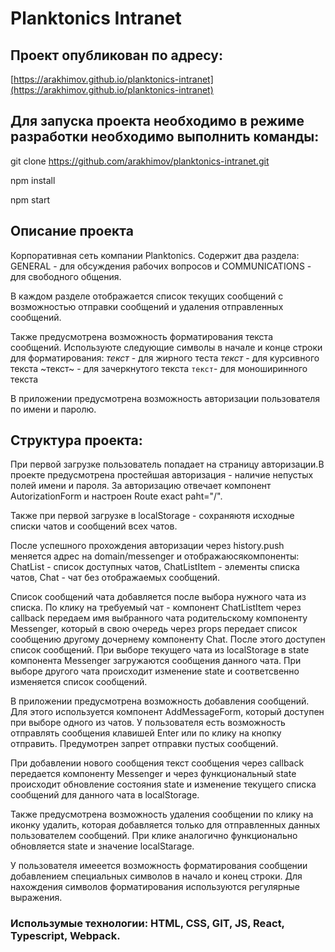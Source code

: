 # Planktonics Intranet

## Проект опубликован по адресу: 

[https://arakhimov.github.io/planktonics-intranet](https://arakhimov.github.io/planktonics-intranet)

## Для запуска проекта необходимо в режиме разработки необходимо выполнить команды:

git clone https://github.com/arakhimov/planktonics-intranet.git

npm install

npm start

## Описание проекта

Корпоративная сеть компании Planktonics. Содержит два раздела: 
GENERAL - для обсуждения рабочих вопросов и 
COMMUNICATIONS - для свободного общения.

В каждом разделе отображается список текущих сообщений с возможностью отправки сообщений и 
удаления отправленных сообщений. 

Также предусмотрена возможность форматирования текста сообщений. Используюте следующие символы 
в начале и конце строки для форматирования:
*текст* - для жирного теста
_текст_ - для курсивного текста
~текст~ - для зачеркнутого текста
```текст```- для моноширинного текста

В приложении предусмотрена возможность авторизации пользователя по имени и паролю. 

## Структура проекта:


При первой загрузке пользователь попадает на страницу авторизации.В проекте предусмотрена простейшая авторизация - наличие 
непустых полей имени и пароля. За авторизацию отвечает компонент AutorizationForm и настроен Route exact paht="/". 

Также при первой загрузке в localStorage - сохраняютя исходные списки чатов и сообщений всех чатов.

После успешного прохождения авторизации через history.push меняется адрес на domain/messenger и отображаюсякомпоненты:
ChatList - список доступных чатов,
ChatListItem - элементы списка чатов,
Chat - чат без отображаемых сообщений.

Список сообщений чата добавляется после выбора нужного чата из списка. По клику на требуемый чат - компонент ChatListItem 
через callback передаем имя выбранного чата родительскому компоненту Messenger, который в свою очередь через props 
передает список сообщению другому дочернему компоненту Chat. После этого доступен список сообщений. При выборе текущего чата
из localStorage в state компонента Messenger загружаются сообщения данного чата. При выборе другого чата происходит изменение
state и соответсвенно изменяется список сообщений. 

В приложении предусмотрена возможность добавления сообщений. Для этого используется компонент AddMessageForm, который доступен
при выборе одного из чатов. У пользователя есть возможность отправлять сообщения клавишей Enter или по клику на кнопку отправить.
Предумотрен запрет отправки пустых сообщений. 

При добавлении нового сообщения текст сообщения через callback передается компоненту Messenger и через функциональный state 
происходит обновление состояния state и изменение текущего списка сообщений для данного чата в localStorage.

Также предусмотрена возможность удаления сообщении по клику на иконку удалить, которая добавляется только для отправленных
данных пользователем сообщений. При клике аналогично функционально обновляется state и значение localStarage.

У пользователя имееется возможность форматирования сообщении добавлением специальных символов в начало и конец строки. 
Для нахождения символов форматирования используются регулярные выражения.

### Использумые технологии: HTML, CSS, GIT, JS, React, Typescript, Webpack.
